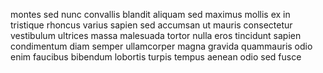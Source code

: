 montes sed nunc convallis blandit aliquam sed maximus mollis ex in tristique
rhoncus varius sapien sed accumsan ut mauris consectetur vestibulum ultrices
massa malesuada tortor nulla eros tincidunt sapien condimentum diam semper
ullamcorper magna gravida quammauris odio enim faucibus bibendum lobortis
turpis tempus aenean odio sed fusce